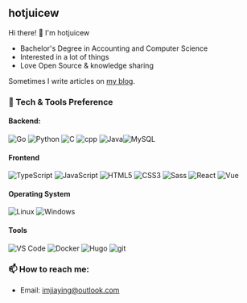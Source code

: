 ## hotjuicew
Hi there! 👋 I'm hotjuicew
- Bachelor's Degree in Accounting and Computer Science
- Interested in a lot of things
- Love Open Source & knowledge sharing

Sometimes I write articles on [my blog](https://add1.dev).

### :microscope: Tech & Tools Preference

#### Backend:

![Go][shield_go] ![Python][shield_python]  ![C][shield_c] ![cpp][shield_cpp] ![Java][shield_java]![MySQL][shield_mysql]

#### Frontend
![TypeScript][shield_typescript] ![JavaScript][shield_javascript] ![HTML5][shield_html5] ![CSS3][shield_css3] ![Sass][shield_sass] ![React][shield_react] ![Vue][shield_vue-js]

#### Operating System
![Linux][shield_linux] ![Windows][shield_windows] 

#### Tools
![VS Code][shield_vs-code] ![Docker][shield_docker] ![Hugo][shield_hugo] ![git][shield_git]

### :mailbox: How to reach me:

- Email: [imjiaying@outlook.com][e-mail]

<!-- Links -->
[e-mail]: mailto:imjiaying@outlook.com

<!-- Shield Links -->


[shield_windows]:https://img.shields.io/badge/-Windows-0D1117?style=flat-square&logo=windows&labelColor=0D1117
[shield_angular]: https://img.shields.io/badge/-Angular-DD0031?style=flat&logo=angular&logoColor=ffffff
[shield_c]: https://img.shields.io/badge/-C-A8B9CC?style=flat&logo=c&logoColor=ffffff
[shield_c-sharp]: https://img.shields.io/badge/-C%23-239120?style=flat&logo=c-sharp&logoColor=ffffff
[shield_cpp]: https://img.shields.io/badge/-C++-00599C?style=flat&logo=c%2B%2B&logoColor=ffffff
[shield_css3]: https://img.shields.io/badge/-CSS3-1572B6?style=flat&logo=css3&logoColor=ffffff
[shield_dart]: https://img.shields.io/badge/-Dart-0175C2?style=flat&logo=dart&logoColor=ffffff
[shield_docker]: https://img.shields.io/badge/-Docker-2496ED?style=flat&logo=docker&logoColor=ffffff
[shield_electron]: https://img.shields.io/badge/-Electron-47848F?style=flat&logo=electron&logoColor=ffffff
[shield_elixir]: https://img.shields.io/badge/-Elixir-4B275F?style=flat&logo=elixir&logoColor=ffffff
[shield_erlang]: https://img.shields.io/badge/-Erlang-A90533?style=flat&logo=erlang&logoColor=ffffff
[shield_flutter]: https://img.shields.io/badge/-Flutter-02569B?style=flat&logo=flutter&logoColor=ffffff
[shield_freebsd]: https://img.shields.io/badge/-FreeBSD-AB2B28?style=flat&logo=freebsd&logoColor=ffffff
[shield_gatsby]: https://img.shields.io/badge/-Gatsby-663399?style=flat&logo=gatsby&logoColor=ffffff
[shield_git]: http://img.shields.io/badge/-Git-F05032?style=flat&logo=git&logoColor=ffffff
[shield_github]: http://img.shields.io/badge/-GitHub-181717?style=flat&logo=github&logoColor=ffffff
[shield_go]: https://img.shields.io/badge/-Go-00ADD8?style=flat&logo=go&logoColor=ffffff
[shield_graphql]: https://img.shields.io/badge/-GraphQl-E10098?style=flat&logo=graphql&logoColor=ffffff
[shield_haskell]: https://img.shields.io/badge/-Haskell-5D4F85?style=flat&logo=haskell&logoColor=ffffff
[shield_html5]: https://img.shields.io/badge/-HTML5-E34F26?style=flat&logo=html5&logoColor=ffffff
[shield_hugo]: https://img.shields.io/badge/-Hugo-FF4088?style=flat&logo=hugo&logoColor=ffffff
[shield_java]: https://img.shields.io/badge/-Java-007396?style=flat&logo=java&logoColor=ffffff
[shield_javascript]: https://img.shields.io/badge/-JavaScript-F7DF1E?style=flat&logo=javascript&logoColor=000000
[shield_kotlin]: https://img.shields.io/badge/-Kotlin-0095D5?style=flat&logo=kotlin&logoColor=ffffff
[shield_kubernetes]: https://img.shields.io/badge/-Kubernetes-326CE5?style=flat&logo=kubernetes&logoColor=ffffff
[shield_linux]: https://img.shields.io/badge/-Linux-FCC624?style=flat&logo=linux&logoColor=000000
[shield_lua]: https://img.shields.io/badge/-Lua-2C2D72?style=flat&logo=lua&logoColor=ffffff
[shield_macos]: https://img.shields.io/badge/-MacOS-000000?style=flat&logo=apple&logoColor=ffffff
[shield_mongodb]: https://img.shields.io/badge/-MongoDB-47A248?style=flat&logo=mongodb&logoColor=ffffff
[shield_mysql]: https://img.shields.io/badge/-MySQL-4479A1?style=flat&logo=mysql&logoColor=ffffff
[shield_node-js]: https://img.shields.io/badge/-Node.js-339933?style=flat&logo=Node.js&logoColor=ffffff
[shield_openstack]: https://img.shields.io/badge/-OpenStack-ED1944?style=flat&logo=openstack&logoColor=ffffff
[shield_open-shift]: https://img.shields.io/badge/-Open%20Shift-EE0000?style=flat&logo=red-hat-open-shift&logoColor=ffffff
[shield_perl]: https://img.shields.io/badge/-Perl-39457E?style=flat&logo=perl&logoColor=ffffff
[shield_php]: https://img.shields.io/badge/-PHP-777BB4?style=flat&logo=php&logoColor=ffffff
[shield_postgresql]: https://img.shields.io/badge/-PostgreSQL-336791?style=flat&logo=postgresql&logoColor=ffffff
[shield_python]: https://img.shields.io/badge/-Python-3776AB?style=flat&logo=python&logoColor=ffffff
[shield_qt]: https://img.shields.io/badge/-Qt-41CD52?style=flat&logo=qt&logoColor=ffffff
[shield_react]: https://img.shields.io/badge/-React-61DAFB?style=flat&logo=react&logoColor=000000
[shield_redis]: https://img.shields.io/badge/-Redis-DC382D?style=flat&logo=redis&logoColor=ffffff
[shield_ruby]: https://img.shields.io/badge/-Ruby-CC342D?style=flat&logo=ruby&logoColor=ffffff
[shield_rust]: https://img.shields.io/badge/-Rust-000000?style=flat&logo=rust&logoColor=ffffff
[shield_sass]: https://img.shields.io/badge/-Sass-CC6699?style=flat&logo=sass&logoColor=ffffff
[shield_scala]: https://img.shields.io/badge/-Scala-DC322F?style=flat&logo=scala&logoColor=ffffff
[shield_swift]: https://img.shields.io/badge/-Swift-FA7343?style=flat&logo=swift&logoColor=ffffff
[shield_typescript]: https://img.shields.io/badge/-TypeScript-3178C6?style=flat&logo=typescript&logoColor=ffffff
[shield_vs-code]: http://img.shields.io/badge/-VS%20Code-007ACC?style=flat&logo=visual%20studio%20code&logoColor=ffffff
[shield_vue-js]: https://img.shields.io/badge/-Vue.js-4FC08D?style=flat&logo=vue-js&logoColor=ffffff
